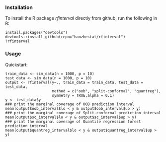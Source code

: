 

### Installation

To install the R package *rfinterval* directly from github, run the following in R:

```{r}
install.packages("devtools")
devtools::install_github(repo="haozhestat/rfinterval")
?rfinterval
```  

### Usage
Quickstart:

```{r}
train_data <- sim_data(n = 1000, p = 10)
test_data <- sim_data(n = 1000, p = 10)
output <- rfinterval(y~., train_data = train_data, test_data = test_data,
                     method = c("oob", "split-conformal", "quantreg"),
                     symmetry = TRUE,alpha = 0.1)
y <- test_data$y
### print the marginal coverage of OOB prediction interval
mean(output$oob_interval$lo < y & output$oob_interval$up > y)
### print the marginal coverage of Split-conformal prediction interval
mean(output$sc_interval$lo < y & output$sc_interval$up > y)
### print the marginal coverage of Quantile regression forest prediction interval
mean(output$quantreg_interval$lo < y & output$quantreg_interval$up > y)
``` 
